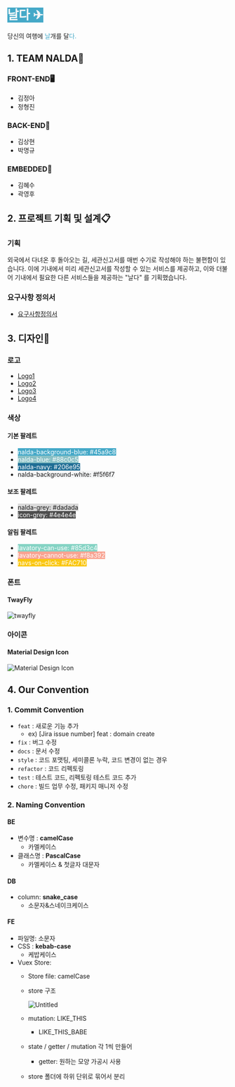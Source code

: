 # <span style="background-color:#45a9c8;color:#f5f6f7">날다  ✈</span>

당신의 여행에 <span style="color:#45a9c8">날</span>개를 달<span style="color:#45a9c8">다.</span> 

## 1. TEAM NALDA👥

### FRONT-END🖥️
- 김정아
- 정형진
### BACK-END💽
- 김상현
- 박명규
### EMBEDDED🤖
- 김혜수
- 곽영후

## 2. 프로젝트 기획 및 설계📋

### 기획

외국에서 다녀온 후 돌아오는 길, 세관신고서를 매번 수기로 작성해야 하는 불편함이 있습니다. 이에 기내에서 미리 세관신고서를 작성할 수 있는 서비스를 제공하고, 이와 더불어 기내에서 필요한 다른 서비스들을 제공하는 "날다" 를 기획했습니다.

### 요구사항 정의서
- [요구사항정의서](/%EC%9A%94%EA%B5%AC%EC%82%AC%ED%95%AD%EC%A0%95%EC%9D%98%EC%84%9C.xlsx)

## 3. 디자인🎨

### 로고
- [Logo1](/logo/1.png)
- [Logo2](/logo/2.png)
- [Logo3](/logo/3.png)
- [Logo4](/logo/4.png)

### 색상
#### 기본 팔레트
- <span style="background-color:#45a9c8;color:white">nalda-background-blue: #45a9c8</span>
- <span style="background-color:#88c0c5;color:white">nalda-blue: #88c0c5</span>
- <span style="background-color:#206e95;color:white">nalda-navy: #206e95</span>
- <span style="background-color:#f5f6f7">nalda-background-white: #f5f6f7</span>
#### 보조 팔레트
- <span style="background-color:#dadada">nalda-grey: #dadada</span>
- <span style="background-color:#4e4e4e;color:white">icon-grey: #4e4e4e</span>
#### 알림 팔레트
- <span style="background-color:#85d3c4;color:white">lavatory-can-use: #85d3c4</span>
- <span style="background-color:#f8a392;color:white">lavatory-cannot-use: #f8a392</span>
- <span style="background-color:#FAC710;color:white">navs-on-click: #FAC710</span>

### 폰트
#### TwayFly
![twayfly](https://noonnucc-production.sfo2.cdn.digitaloceanspaces.com/noonnu7109c68d82ab78bdaf7b37b3fb82c3e41641514318)

### 아이콘
#### Material Design Icon
![Material Design Icon](https://lh3.googleusercontent.com/64GWPJbpSJKB2hejLK02GLHjflv2B8cCr7SJUQI7cHXO0Qakc28U-ZRw7IRL3WadD8Stugb1HB4GgpqEkRydsEaR9AC4SqrTeRlCDlo=w1064-v0)

## 4. Our Convention
### 1. Commit Convention
- `feat` : 새로운 기능 추가
    - ex) [Jira issue number] feat : domain create
- `fix` : 버그 수정
- `docs` : 문서 수정
- `style` : 코드 포맷팅, 세미콜론 누락, 코드 변경이 없는 경우
- `refactor` : 코드 리펙토링
- `test` : 테스트 코드, 리펙토링 테스트 코드 추가
- `chore` : 빌드 업무 수정, 패키지 매니저 수정
### 2. Naming Convention

#### **BE**

- 변수명 : **camelCase**
    - 카멜케이스
- 클래스명 : **PascalCase**
    - 카멜케이스 & 첫글자 대문자

#### **DB**

- column: **snake_case**
    - 소문자&스네이크케이스

#### **FE**

- 파일명: 소문자
- CSS : **kebab-case**
    - 케밥케이스
- Vuex Store:
    - Store file: camelCase
    - store 구조

        ![Untitled](https://s3.us-west-2.amazonaws.com/secure.notion-static.com/107f0c4b-d465-46d9-a8aa-afbc99635c6a/Untitled.png?X-Amz-Algorithm=AWS4-HMAC-SHA256&X-Amz-Content-Sha256=UNSIGNED-PAYLOAD&X-Amz-Credential=AKIAT73L2G45EIPT3X45%2F20220726%2Fus-west-2%2Fs3%2Faws4_request&X-Amz-Date=20220726T020731Z&X-Amz-Expires=86400&X-Amz-Signature=8ad76db16031b54a11a7a6b9c0eb95048e3803e6571956e5b1524eb8c2f24e6f&X-Amz-SignedHeaders=host&response-content-disposition=filename%20%3D%22Untitled.png%22&x-id=GetObject)
        
    - mutation: LIKE_THIS
        - LIKE_THIS_BABE
    - state / getter / mutation 각 1씩 만들어
        - getter: 원하는 모양 가공시 사용
    - store 폴더에 하위 단위로 묶어서 분리
